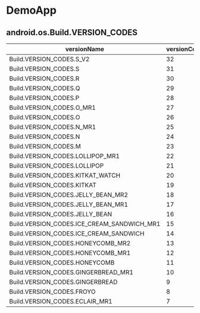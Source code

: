 # DemoApp

## android.os.Build.VERSION_CODES

| versionName                                | versionCode | name  | year |
|--------------------------------------------|-------------|-------|------|
| Build.VERSION_CODES.S_V2                   | 32          | 12L   | 2022 |
| Build.VERSION_CODES.S                      | 31          | 12.0  | 2021 |
| Build.VERSION_CODES.R                      | 30          | 11.0  | 2020 |
| Build.VERSION_CODES.Q                      | 29          | 10.0  | 2019 |
| Build.VERSION_CODES.P                      | 28          | 9.0   | 2018 |
| Build.VERSION_CODES.O_MR1                  | 27          | 8.1   | 2017 |
| Build.VERSION_CODES.O                      | 26          | 8.0   | 2017 |
| Build.VERSION_CODES.N_MR1                  | 25          | 7.1.1 | 2016 |
| Build.VERSION_CODES.N                      | 24          | 7.0   | 2016 |
| Build.VERSION_CODES.M                      | 23          | 6.0   | 2015 |
| Build.VERSION_CODES.LOLLIPOP_MR1           | 22          | 5.1   | 2014 |
| Build.VERSION_CODES.LOLLIPOP               | 21          | 5.0   | 2014 |
| Build.VERSION_CODES.KITKAT_WATCH           | 20          | 4.4W  | 2014 |
| Build.VERSION_CODES.KITKAT                 | 19          | 4.4   | 2013 |
| Build.VERSION_CODES.JELLY_BEAN_MR2         | 18          | 4.3   | 2013 |
| Build.VERSION_CODES.JELLY_BEAN_MR1         | 17          | 4.2   | 2012 |
| Build.VERSION_CODES.JELLY_BEAN             | 16          | 4.1   | 2012 |
| Build.VERSION_CODES.ICE_CREAM_SANDWICH_MR1 | 15          | 4.0.3 | 2011 |
| Build.VERSION_CODES.ICE_CREAM_SANDWICH     | 14          | 4.0   | 2011 |
| Build.VERSION_CODES.HONEYCOMB_MR2          | 13          | 3.2   | 2011 |
| Build.VERSION_CODES.HONEYCOMB_MR1          | 12          | 3.1   | 2011 |
| Build.VERSION_CODES.HONEYCOMB              | 11          | 3.0   | 2011 |
| Build.VERSION_CODES.GINGERBREAD_MR1        | 10          | 2.3.3 | 2011 |
| Build.VERSION_CODES.GINGERBREAD            | 9           | 2.3   | 2010 |
| Build.VERSION_CODES.FROYO                  | 8           | 2.2   | 2010 |
| Build.VERSION_CODES.ECLAIR_MR1             | 7           | 2.1   | 2010 |
